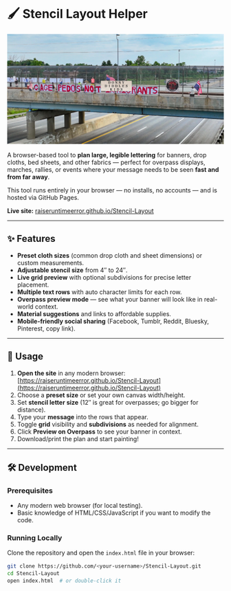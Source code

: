 # 🖌️ Stencil Layout Helper

![Stencil Layout Preview](stencil-layout-preview.webp)

A browser-based tool to **plan large, legible lettering** for banners, drop cloths, bed sheets, and other fabrics — perfect for overpass displays, marches, rallies, or events where your message needs to be seen **fast and from far away**.

This tool runs entirely in your browser — no installs, no accounts — and is hosted via GitHub Pages.

**Live site:** [raiseruntimeerror.github.io/Stencil-Layout](https://raiseruntimeerror.github.io/Stencil-Layout)

---

## ✨ Features

- **Preset cloth sizes** (common drop cloth and sheet dimensions) or custom measurements.
- **Adjustable stencil size** from 4″ to 24″.
- **Live grid preview** with optional subdivisions for precise letter placement.
- **Multiple text rows** with auto character limits for each row.
- **Overpass preview mode** — see what your banner will look like in real-world context.
- **Material suggestions** and links to affordable supplies.
- **Mobile-friendly social sharing** (Facebook, Tumblr, Reddit, Bluesky, Pinterest, copy link).

---

## 🚀 Usage

1. **Open the site** in any modern browser:  
   [https://raiseruntimeerror.github.io/Stencil-Layout](https://raiseruntimeerror.github.io/Stencil-Layout)
2. Choose a **preset size** or set your own canvas width/height.
3. Set **stencil letter size** (12″ is great for overpasses; go bigger for distance).
4. Type your **message** into the rows that appear.
5. Toggle **grid** visibility and **subdivisions** as needed for alignment.
6. Click **Preview on Overpass** to see your banner in context.
7. Download/print the plan and start painting!

---

## 🛠️ Development

### Prerequisites
- Any modern web browser (for local testing).
- Basic knowledge of HTML/CSS/JavaScript if you want to modify the code.

### Running Locally
Clone the repository and open the `index.html` file in your browser:

```bash
git clone https://github.com/<your-username>/Stencil-Layout.git
cd Stencil-Layout
open index.html  # or double-click it
